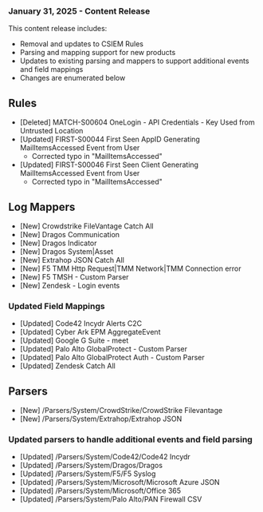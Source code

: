 ### January 31, 2025 - Content Release

This content release includes:
- Removal and updates to CSIEM Rules
- Parsing and mapping support for new products
- Updates to existing parsing and mappers to support additional events and field mappings
- Changes are enumerated below

## Rules
- [Deleted] MATCH-S00604 OneLogin - API Credentials - Key Used from Untrusted Location
- [Updated] FIRST-S00044 First Seen AppID Generating MailItemsAccessed Event from User
    - Corrected typo in "MailItemsAccessed"
- [Updated] FIRST-S00046 First Seen Client Generating MailItemsAccessed Event from User
    - Corrected typo in "MailItemsAccessed"

## Log Mappers
- [New] Crowdstrike FileVantage Catch All
- [New] Dragos Communication
- [New] Dragos Indicator
- [New] Dragos System|Asset
- [New] Extrahop JSON Catch All
- [New] F5 TMM Http Request|TMM Network|TMM Connection error
- [New] F5 TMSH - Custom Parser
- [New] Zendesk - Login events
### Updated Field Mappings
- [Updated] Code42 Incydr Alerts C2C
- [Updated] Cyber Ark EPM AggregateEvent
- [Updated] Google G Suite - meet
- [Updated] Palo Alto GlobalProtect - Custom Parser
- [Updated] Palo Alto GlobalProtect Auth - Custom Parser
- [Updated] Zendesk Catch All

## Parsers
- [New] /Parsers/System/CrowdStrike/CrowdStrike Filevantage
- [New] /Parsers/System/Extrahop/Extrahop JSON
### Updated parsers to handle additional events and field parsing
- [Updated] /Parsers/System/Code42/Code42 Incydr
- [Updated] /Parsers/System/Dragos/Dragos
- [Updated] /Parsers/System/F5/F5 Syslog
- [Updated] /Parsers/System/Microsoft/Microsoft Azure JSON
- [Updated] /Parsers/System/Microsoft/Office 365
- [Updated] /Parsers/System/Palo Alto/PAN Firewall CSV
